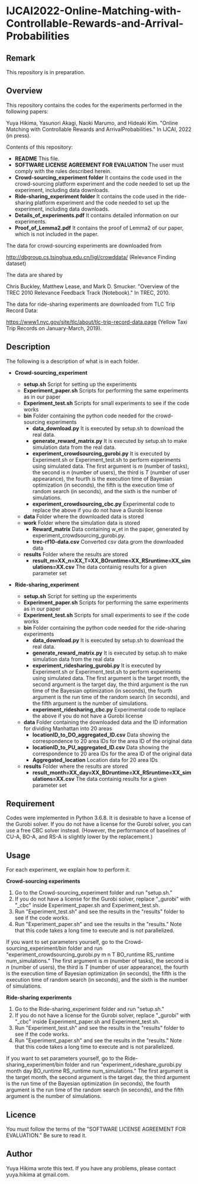 # IJCAI2022-Online-Matching-with-Controllable-Rewards-and-Arrival-Probabilities

## Remark

This repository is in preparation.

## Overview
This repository contains the codes for the experiments performed in the following papers:
  
Yuya Hikima, Yasunori Akagi, Naoki Marumo, and Hideaki Kim. "Online Matching with Controllable Rewards and ArrivalProbabilities." In IJCAI, 2022 (in press).
  
Contents of this repository:
- **README** This file.
- **SOFTWARE LICENSE AGREEMENT FOR EVALUATION** The user must comply with the rules described herein.
- **Crowd-sourcing_experiment folder** It contains the code used in the crowd-sourcing platform experiment and the code needed to set up the experiment, including data downloads.
- **Ride-sharing_experiment folder** It contains the code used in the ride-sharing platform experiment and the code needed to set up the experiment, including data downloads.
- **Details_of_experiments.pdf** It contains detailed information on our experiments.
- **Proof_of_Lemma2.pdf** It contains the proof of Lemma2 of our paper, which is not included in the paper.

The data for crowd-sourcing experiments are downloaded from
  
http://dbgroup.cs.tsinghua.edu.cn/ligl/crowddata/ (Relevance Finding dataset)
  
The data are shared by
  
Chris Buckley, Matthew Lease, and Mark D. Smucker. "Overview of the TREC 2010 Relevance Feedback Track (Notebook)." In TREC, 2010.

The data for ride-sharing experiments are downloaded from TLC Trip Record Data:
  
https://www1.nyc.gov/site/tlc/about/tlc-trip-record-data.page (Yellow Taxi Trip Records on January-March, 2019).


## Description

The following is a description of what is in each folder.
- **Crowd-sourcing_experiment** 
  - **setup.sh** Script for setting up the experiments
  - **Experiment_paper.sh** Scripts for performing the same experiments as in our paper
  - **Experiment_test.sh** Scripts for small experiments to see if the code works
  - **bin** Folder containing the python code needed for the crowd-sourcing experiments
    - **data_download.py** It is executed by setup.sh to download the real data.
    - **generate_reward_matrix.py** It is executed by setup.sh to make simulation data from the real data.
    - **experiment_crowdsourcing_gurobi.py** It is executed by Experiment.sh or Experiment_test.sh to perform experiments using simulated data. The first argument is $m$ (number of tasks), the second is $n$ (number of users), the third is $T$ (number of user appearance), the fourth is the execution time of Bayesian optimization (in seconds), the fifth is the execution time of random search (in seconds), and the sixth is the number of simulations.
    - **experiment_crowdsourcing_cbc.py** Experimental code to replace the above if you do not have a Gurobi license
  - **data** Folder where the downloaded data is stored
  - **work** Folder where the simulation data is stored
    - **Reward_matrix** Data containing w_et in the paper, generated by experiment_crowdsourcing_gurobi.py.
    - **trec-rf10-data.csv** Converted csv data grom the downloaded data
  - **results** Folder where the results are stored
    - **result_m=XX_n=XX_T=XX_BOruntime=XX_RSruntime=XX_simulations=XX.csv** The data containig results for a given parameter set

- **Ride-sharing_experiment** 
  - **setup.sh** Script for setting up the experiments
  - **Experiment_paper.sh** Scripts for performing the same experiments as in our paper
  - **Experiment_test.sh** Scripts for small experiments to see if the code works
  - **bin** Folder containing the python code needed for the ride-sharing experiments
    - **data_download.py** It is executed by setup.sh to download the real data.
    - **generate_reward_matrix.py** It is executed by setup.sh to make simulation data from the real data
    - **experiment_ridesharing_gurobi.py** It is executed by Experiment.sh or Experiment_test.sh to perform experiments using simulated data. The first argument is the target month, the second argument is the target day, the third argument is the run time of the Bayesian optimization (in seconds), the fourth argument is the run time of the random search (in seconds), and the fifth argument is the number of simulations.
    - **experiment_ridesharing_cbc.py** Experimental code to replace the above if you do not have a Gurobi license
  - **data** Folder containing the downloaded data and the ID information for dividing Manhattan into 20 areas
    - **locationID_to_DO_aggregated_ID.csv** Data showing the correspondence to 20 area IDs for the area ID of the original data
    - **locationID_to_PU_aggregated_ID.csv** Data showing the correspondence to 20 area IDs for the area ID of the original data
    - **Aggregated_location** Location data for 20 area IDs
  - **results** Folder where the results are stored
    - **result_month=XX_day=XX_BOruntime=XX_RSruntime=XX_simulations=XX.csv** The data containig results for a given parameter set

## Requirement
Codes were implemented in Python 3.6.8.
It is desirable to have a license of the Gurobi solver.
If you do not have a license for the Gurobi solver, you can use a free CBC solver instead.
(However, the performance of baselines of CU-A, BO-A, and RS-A is slightly lower by the replacement.)

## Usage
For each experiment, we explain how to perform it.

**Crowd-sourcing experiments** 
1. Go to the Crowd-sourcing_experiment folder and run "setup.sh."
2. If you do not have a license for the Gurobi solver, replace "_gurobi" with "_cbc" inside Experiment_paper.sh and Experiment_test.sh.
3. Run "Experiment_test.sh" and see the results in the "results" folder to see if the code works.
4. Run "Experiment_paper.sh" and see the results in the "results." Note that this code takes a long time to execute and is not parallelized.
  
If you want to set parameters yourself, go to the Crowd-sourcing_experiment/bin folder and run "experiment_crowdsourcing_gurobi.py m n T BO_runtime RS_runtime num_simulations."
The first argument is $m$ (number of tasks), the second is $n$ (number of users), the third is $T$ (number of user appearance), the fourth is the execution time of Bayesian optimization (in seconds), the fifth is the execution time of random search (in seconds), and the sixth is the number of simulations.

**Ride-sharing experiments** 
1. Go to the Ride-sharing_experiment folder and run "setup.sh."
2. If you do not have a license for the Gurobi solver, replace "_gurobi" with "_cbc" inside Experiment_paper.sh and Experiment_test.sh.
3. Run "Experiment_test.sh" and see the results in the "results" folder to see if the code works.
4. Run "Experiment_paper.sh" and see the results in the "results." Note that this code takes a long time to execute and is not parallelized.

If you want to set parameters yourself, go to the Ride-sharing_experiment/bin folder and run "experiment_rideshare_gurobi.py month day BO_runtime RS_runtime num_simulations."
The first argument is the target month, the second argument is the target day, the third argument is the run time of the Bayesian optimization (in seconds), the fourth argument is the run time of the random search (in seconds), and the fifth argument is the number of simulations.

## Licence
You must follow the terms of the "SOFTWARE LICENSE AGREEMENT FOR EVALUATION."
Be sure to read it.

## Author
Yuya Hikima wrote this text.
If you have any problems, please contact yuya.hikima at gmail.com.
